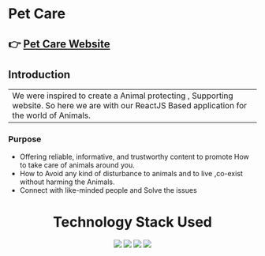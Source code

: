 # Pet Care 

## 👉 <a href="https://petcare-plum.vercel.app/">Pet Care Website<a/>

## Introduction
<table style="border: none;">
  <tr>
    <td>We were inspired to create a Animal protecting , Supporting website. So here we are with our ReactJS Based application for the world of Animals.</td>
  </tr>
</table>

### Purpose
* Offering reliable, informative, and trustworthy content to promote How to take care of animals around you.
* How to Avoid any kind of disturbance to animals and to live ,co-exist without harming the Animals.
* Connect with like-minded people and Solve the issues
<h1 align='center'> Technology Stack Used</h1>
<div align="center">
 <img src="https://img.shields.io/badge/HTML5-E34F26.svg?style=for-the-badge&logo=HTML5&logoColor=white">
 <img src="https://img.shields.io/badge/CSS3-1572B6.svg?style=for-the-badge&logo=CSS3&logoColor=white">
 <img src="https://img.shields.io/badge/JavaScript-F7DF1E.svg?style=for-the-badge&logo=JavaScript&logoColor=white">
 <img src="https://img.shields.io/badge/-ReactJs-61DAFB?logo=react&logoColor=white&style=for-the-badge">
</div>
